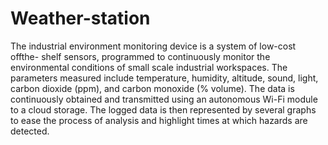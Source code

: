 # Weather-station
The industrial environment
monitoring device is a system of low-cost offthe-
shelf sensors, programmed to
continuously monitor the environmental
conditions of small scale industrial
workspaces. The parameters measured
include temperature, humidity, altitude,
sound, light, carbon dioxide (ppm), and
carbon monoxide (% volume). The data is
continuously obtained and transmitted using
an autonomous Wi-Fi module to a cloud
storage. The logged data is then represented
by several graphs to ease the process of
analysis and highlight times at which hazards
are detected.
